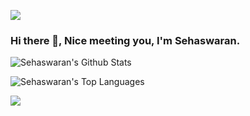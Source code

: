 ![](https://komarev.com/ghpvc/?username=sehaswaran&color=blueviolet&style=flat&label=Profile+Hits)

### Hi there 👋, Nice meeting you, I'm Sehaswaran.

![Sehaswaran's Github Stats](https://github-readme-stats.vercel.app/api?username=sehaswaran&show_icons=true&theme=dracula&count_private=true)

![Sehaswaran's Top Languages](https://github-readme-stats.vercel.app/api/top-langs/?username=sehaswaran&layout=compact&count_private=true)


<p align="left"><img src="https://github-readme-streak-stats.herokuapp.com/?user=sehaswaran&theme=dark&ring=FFB19A&hide_border=true&currStreakNum=F6A085&fire=F6A085&currStreakLabel=F6A085"></p>

<!--
**sehaswaran/sehaswaran** is a ✨ _special_ ✨ repository because its `README.md` (this file) appears on your GitHub profile.

Here are some ideas to get you started:

- 🔭 I’m currently working on ...
- 🌱 I’m currently learning ...
- 👯 I’m looking to collaborate on ...
- 🤔 I’m looking for help with ...
- 💬 Ask me about ...
- 📫 How to reach me: ...
- 😄 Pronouns: ...
- ⚡ Fun fact: ...
-->
